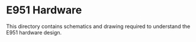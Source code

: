 # E951 Hardware
This directory contains schematics and drawing required to understand the E951
hardware design.